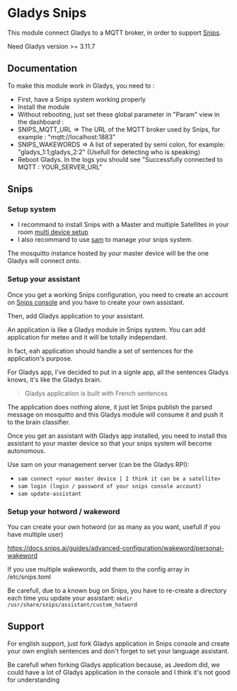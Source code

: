 # Gladys Snips

This module connect Gladys to a MQTT broker, in order to support [Snips](https://snips.ai/).

Need Gladys version >= 3.11.7

## Documentation

To make this module work in Gladys, you need to :

- First, have a Snips system working properly
- Install the module
- Without rebooting, just set these global parameter in "Param" view in the dashboard : 
 - SNIPS_MQTT_URL => The URL of the MQTT broker used by Snips, for example : "mqtt://localhost:1883"
 - SNIPS_WAKEWORDS => A list of <assistant name:gladys user id> seperated by semi colon, for example: "gladys_1:1;gladys_2:2" (Usefull for detecting who is speaking)
- Reboot Gladys. In the logs you should see "Successfully connected to MQTT : YOUR_SERVER_URL" 

## Snips

### Setup system

* I recommand to install Snips with a Master and multiple Satellites in your room [multi device setup](https://docs.snips.ai/guides/raspberry-pi-guides/multi-device-setup-satellites)
* I also recommand to use [sam](https://docs.snips.ai/ressources/sam_reference) to manage your snips system.

The mosquitto instance hosted by your master device will be the one Gladys will connect onto.

### Setup your assistant

Once you get a working Snips configuration, you need to create an account on [Snips console](https://console.snips.ai/) and you have to create your own assistant.

Then, add Gladys application to your assistant.

An application is like a Gladys module in Snips system. You can add application for meteo and it will be totally independant.

In fact, eah application should handle a set of sentences for the application's purpose. 

For Gladys app, I've decided to put in a signle app, all the sentences Gladys knows, it's like the Gladys brain.

>  Gladys application is built with French sentences

The application does nothing alone, it just let Snips publish the parsed message on mosquitto and this Gladys module will consume it and push it to the brain classifier.

Once you get an assistant with Gladys app installed, you need to install this assistant to your master device so that your snips system will become autonomous.

Use sam on your management server (can be the Gladys RPI):
* `sam connect <your master device | I think it can be a satellite>`
* `sam login (login / password of your snips console account)`
* `sam update-assistant`

### Setup your hotword / wakeword

You can create your own hotword (or as many as you want, usefull if you have multiple user)

https://docs.snips.ai/guides/advanced-configuration/wakeword/personal-wakeword

If you use multiple wakewords, add them to the config array in /etc/snips.toml


Be carefull, due to a known bug on Snips, you have to re-create a directory each time you update your assistant:
`mkdir /usr/share/snips/assistant/custom_hotword`

## Support

For english support, just fork Gladys application in Snips console and create your own english sentences and don't forget to set your language assistant.

Be carefull when forking Gladys application because, as Jeedom did, we could have a lot of Gladys application in the console and I think it's not good for understanding
